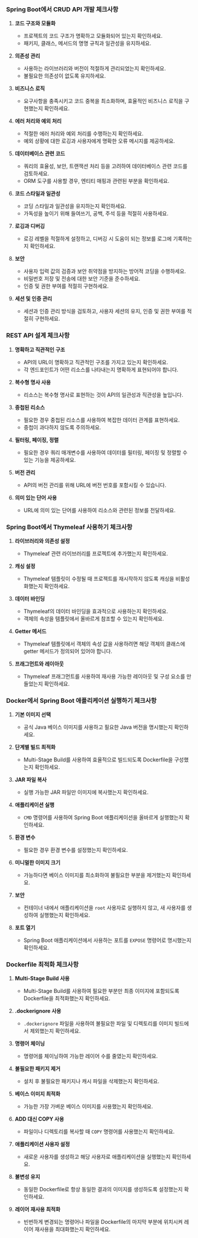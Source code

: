 ### Spring Boot에서 CRUD API 개발 체크사항

1. **코드 구조와 모듈화**
   - 프로젝트의 코드 구조가 명확하고 모듈화되어 있는지 확인하세요.
   - 패키지, 클래스, 메서드의 명명 규칙과 일관성을 유지하세요.

2. **의존성 관리**
   - 사용하는 라이브러리와 버전이 적절하게 관리되었는지 확인하세요.
   - 불필요한 의존성이 없도록 유지하세요.

3. **비즈니스 로직**
   - 요구사항을 충족시키고 코드 중복을 최소화하며, 효율적인 비즈니스 로직을 구현했는지 확인하세요.

4. **에러 처리와 예외 처리**
   - 적절한 에러 처리와 예외 처리를 수행하는지 확인하세요.
   - 예외 상황에 대한 로깅과 사용자에게 명확한 오류 메시지를 제공하세요.

5. **데이터베이스 관련 코드**
   - 쿼리의 효율성, 보안, 트랜잭션 처리 등을 고려하여 데이터베이스 관련 코드를 검토하세요.
   - ORM 도구를 사용할 경우, 엔티티 매핑과 관련된 부분을 확인하세요.

6. **코드 스타일과 일관성**
   - 코딩 스타일과 일관성을 유지하는지 확인하세요.
   - 가독성을 높이기 위해 들여쓰기, 공백, 주석 등을 적절히 사용하세요.

7. **로깅과 디버깅**
   - 로깅 레벨을 적절하게 설정하고, 디버깅 시 도움이 되는 정보를 로그에 기록하는지 확인하세요.

8. **보안**
   - 사용자 입력 값의 검증과 보안 취약점을 방지하는 방어적 코딩을 수행하세요.
   - 비밀번호 저장 및 전송에 대한 보안 기준을 준수하세요.
   - 인증 및 권한 부여를 적절히 구현하세요.

9. **세션 및 인증 관리**
   - 세션과 인증 관리 방식을 검토하고, 사용자 세션의 유지, 인증 및 권한 부여를 적절히 구현하세요.

### REST API 설계 체크사항

1. **명확하고 직관적인 구조**
   - API의 URL이 명확하고 직관적인 구조를 가지고 있는지 확인하세요.
   - 각 엔드포인트가 어떤 리소스를 나타내는지 명확하게 표현되어야 합니다.

2. **복수형 명사 사용**
   - 리소스는 복수형 명사로 표현하는 것이 API의 일관성과 직관성을 높입니다.

3. **중첩된 리소스**
   - 필요한 경우 중첩된 리소스를 사용하여 복잡한 데이터 관계를 표현하세요.
   - 중첩이 과다하지 않도록 주의하세요.

4. **필터링, 페이징, 정렬**
   - 필요한 경우 쿼리 매개변수를 사용하여 데이터를 필터링, 페이징 및 정렬할 수 있는 기능을 제공하세요.

5. **버전 관리**
   - API의 버전 관리를 위해 URL에 버전 번호를 포함시킬 수 있습니다.

6. **의미 있는 단어 사용**
   - URL에 의미 있는 단어를 사용하여 리소스와 관련된 정보를 전달하세요.

### Spring Boot에서 Thymeleaf 사용하기 체크사항

1. **라이브러리와 의존성 설정**
   - Thymeleaf 관련 라이브러리를 프로젝트에 추가했는지 확인하세요.

2. **캐싱 설정**
   - Thymeleaf 템플릿이 수정될 때 프로젝트를 재시작하지 않도록 캐싱을 비활성화했는지 확인하세요.

3. **데이터 바인딩**
   - Thymeleaf의 데이터 바인딩을 효과적으로 사용하는지 확인하세요.
   - 객체의 속성을 템플릿에서 올바르게 참조할 수 있는지 확인하세요.

4. **Getter 메서드**
   - Thymeleaf 템플릿에서 객체의 속성 값을 사용하려면 해당 객체의 클래스에 getter 메서드가 정의되어 있어야 합니다.

5. **프래그먼트와 레이아웃**
   - Thymeleaf 프래그먼트를 사용하여 재사용 가능한 레이아웃 및 구성 요소를 만들었는지 확인하세요.

### Docker에서 Spring Boot 애플리케이션 실행하기 체크사항



1. **기본 이미지 선택**
   - 공식 Java 베이스 이미지를 사용하고 필요한 Java 버전을 명시했는지 확인하세요.

2. **단계별 빌드 최적화**
   - Multi-Stage Build를 사용하여 효율적으로 빌드되도록 Dockerfile을 구성했는지 확인하세요.

3. **JAR 파일 복사**
   - 실행 가능한 JAR 파일만 이미지에 복사했는지 확인하세요.

4. **애플리케이션 실행**
   - `CMD` 명령어를 사용하여 Spring Boot 애플리케이션을 올바르게 실행했는지 확인하세요.

5. **환경 변수**
   - 필요한 경우 환경 변수를 설정했는지 확인하세요.

6. **미니멀한 이미지 크기**
   - 가능하다면 베이스 이미지를 최소화하여 불필요한 부분을 제거했는지 확인하세요.

7. **보안**
   - 컨테이너 내에서 애플리케이션을 `root` 사용자로 실행하지 않고, 새 사용자를 생성하여 실행했는지 확인하세요.

8. **포트 열기**
   - Spring Boot 애플리케이션에서 사용하는 포트를 `EXPOSE` 명령어로 명시했는지 확인하세요.

### Dockerfile 최적화 체크사항

1. **Multi-Stage Build 사용**
   - Multi-Stage Build를 사용하여 필요한 부분만 최종 이미지에 포함되도록 Dockerfile을 최적화했는지 확인하세요.

2. **.dockerignore 사용**
   - `.dockerignore` 파일을 사용하여 불필요한 파일 및 디렉토리를 이미지 빌드에서 제외했는지 확인하세요.

3. **명령어 체이닝**
   - 명령어를 체이닝하여 가능한 레이어 수를 줄였는지 확인하세요.

4. **불필요한 패키지 제거**
   - 설치 후 불필요한 패키지나 캐시 파일을 삭제했는지 확인하세요.

5. **베이스 이미지 최적화**
   - 가능한 가장 가벼운 베이스 이미지를 사용했는지 확인하세요.

6. **ADD 대신 COPY 사용**
   - 파일이나 디렉토리를 복사할 때 `COPY` 명령어를 사용했는지 확인하세요.

7. **애플리케이션 사용자 설정**
   - 새로운 사용자를 생성하고 해당 사용자로 애플리케이션을 실행했는지 확인하세요.

8. **불변성 유지**
   - 동일한 Dockerfile로 항상 동일한 결과의 이미지를 생성하도록 설정했는지 확인하세요.

9. **레이어 재사용 최적화**
   - 빈번하게 변경되는 명령어나 파일을 Dockerfile의 마지막 부분에 위치시켜 레이어 재사용을 최대화했는지 확인하세요.
